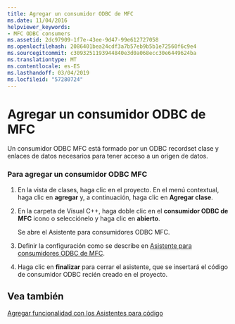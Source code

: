 ```yaml
---
title: Agregar un consumidor ODBC de MFC
ms.date: 11/04/2016
helpviewer_keywords:
- MFC ODBC consumers
ms.assetid: 2dc97909-1f7e-43ee-9d47-99e612727058
ms.openlocfilehash: 2086401bea24cdf3a7b57eb9b5b1e72560f6c9e4
ms.sourcegitcommit: c3093251193944840e3d0a068ecc30e6449624ba
ms.translationtype: MT
ms.contentlocale: es-ES
ms.lasthandoff: 03/04/2019
ms.locfileid: "57280724"
---
```

# <a name="adding-an-mfc-odbc-consumer"></a>Agregar un consumidor ODBC de MFC

Un consumidor ODBC MFC está formado por un ODBC recordset clase y enlaces de datos necesarios para tener acceso a un origen de datos.

### <a name="to-add-an-mfc-odbc-consumer"></a>Para agregar un consumidor ODBC MFC

1. En la vista de clases, haga clic en el proyecto. En el menú contextual, haga clic en **agregar** y, a continuación, haga clic en **Agregar clase**.

1. En la carpeta de Visual C++, haga doble clic en el **consumidor ODBC de MFC** icono o selecciónelo y haga clic en **abierto**.

   Se abre el Asistente para consumidores ODBC MFC.

1. Definir la configuración como se describe en [Asistente para consumidores ODBC de MFC](../../mfc/reference/mfc-odbc-consumer-wizard.md).

1. Haga clic en **finalizar** para cerrar el asistente, que se insertará el código de consumidor ODBC recién creado en el proyecto.

## <a name="see-also"></a>Vea también

[Agregar funcionalidad con los Asistentes para código](../../ide/adding-functionality-with-code-wizards-cpp.md)
